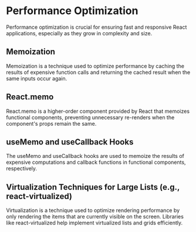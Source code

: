 # Performance Optimization

Performance optimization is crucial for ensuring fast and responsive React applications, especially as they grow in complexity and size.

## Memoization

Memoization is a technique used to optimize performance by caching the results of expensive function calls and returning the cached result when the same inputs occur again.

## React.memo

React.memo is a higher-order component provided by React that memoizes functional components, preventing unnecessary re-renders when the component's props remain the same.

## useMemo and useCallback Hooks

The useMemo and useCallback hooks are used to memoize the results of expensive computations and callback functions in functional components, respectively.

## Virtualization Techniques for Large Lists (e.g., react-virtualized)

Virtualization is a technique used to optimize rendering performance by only rendering the items that are currently visible on the screen. Libraries like react-virtualized help implement virtualized lists and grids efficiently.
